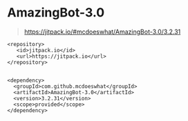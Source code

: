 # AmazingBot-3.0

> https://jitpack.io/#mcdoeswhat/AmazingBot-3.0/3.2.31
```
<repository>
   <id>jitpack.io</id>
   <url>https://jitpack.io</url>
</repository>
		
		
<dependency>
  <groupId>com.github.mcdoeswhat</groupId>
  <artifactId>AmazingBot-3.0</artifactId>
  <version>3.2.31</version>
  <scope>provided</scope>
</dependency>
```
